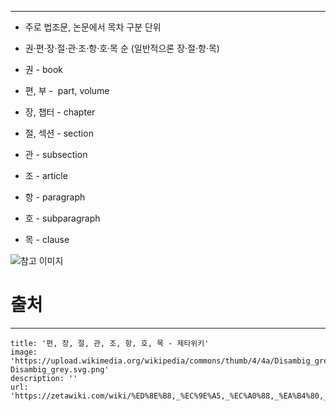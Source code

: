 - - -
- 주로 법조문, 논문에서 목차 구분 단위
- 권·편·장·절·관·조·항·호·목 순 (일반적으론 장·절·항·목)

- 권 - book
- 편, 부 -  part, volume
- 장, 챕터 - chapter
- 절, 섹션 - section
- 관 - subsection
- 조 - article
- 항 - paragraph
- 호 - subparagraph
- 목 - clause

![참고 이미지](https://blog.kakaocdn.net/dn/bgGny5/btqD8PsVSqD/QJUEgeEL2qnfBf82kFWJtk/img.png)

# 출처
- - -

```embed
title: '편, 장, 절, 관, 조, 항, 호, 목 - 제타위키'
image: 'https://upload.wikimedia.org/wikipedia/commons/thumb/4/4a/Disambig_grey.svg/24px-Disambig_grey.svg.png'
description: ''
url: 'https://zetawiki.com/wiki/%ED%8E%B8,_%EC%9E%A5,_%EC%A0%88,_%EA%B4%80,_%EC%A1%B0,_%ED%95%AD,_%ED%98%B8,_%EB%AA%A9'
```



